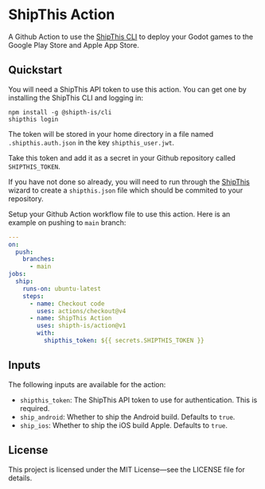 # ShipThis Action

A Github Action to use the [ShipThis CLI](https://github.com/shipth-is/cli) to
deploy your Godot games to the Google Play Store and Apple App Store.

## Quickstart

You will need a ShipThis API token to use this action. You can get one by
installing the ShipThis CLI and logging in:

```
npm install -g @shipth-is/cli
shipthis login
```
The token will be stored in your home directory in a file named
`.shipthis.auth.json` in the key `shipthis_user.jwt`.

Take this token and add it as a secret in your Github repository called
`SHIPTHIS_TOKEN`.

If you have not done so already, you will need to run through the
[ShipThis](https://shipth.is/docs/create-a-game) wizard to create a 
`shipthis.json` file which should be commited to your repository.

Setup your Github Action workflow file to use this action. Here is an example on
pushing to `main` branch:

```yaml
---
on:
  push:
    branches:
      - main
jobs:
  ship:
    runs-on: ubuntu-latest
    steps:
      - name: Checkout code
        uses: actions/checkout@v4
      - name: ShipThis Action
        uses: shipth-is/action@v1
        with:
          shipthis_token: ${{ secrets.SHIPTHIS_TOKEN }}
```

## Inputs

The following inputs are available for the action:

- `shipthis_token`: The ShipThis API token to use for authentication. This is
  required.
- `ship_android`: Whether to ship the Android build. Defaults to `true`.
- `ship_ios`: Whether to ship the iOS build Apple. Defaults to `true`.

## License

This project is licensed under the MIT License—see the LICENSE file for details.
